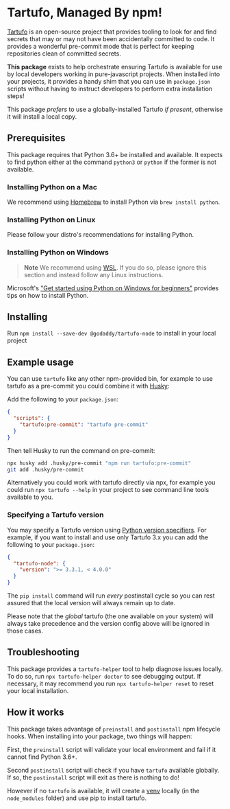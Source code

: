 # Tartufo, Managed By npm!

[Tartufo](https://tartufo.readthedocs.io/en/stable/) is an open-source project that provides tooling to look for and find secrets that may or may not have been accidentally committed to code. It provides a wonderful pre-commit mode that is perfect for keeping repositories clean of committed secrets.

**This package** exists to help orchestrate ensuring Tartufo is available for use by local developers working in pure-javascript projects. When installed into your projects, it provides a handy shim that you can use in `package.json` scripts without having to instruct developers to perform extra installation steps!

This package _prefers_ to use a globally-installed Tartufo _if present_, otherwise it will install a local copy.

## Prerequisites

This package requires that Python 3.6+ be installed and available. It expects to find python either at the command `python3` or `python` if the former is not available.

### Installing Python on a Mac

We recommend using [Homebrew](https://brew.sh) to install Python via `brew install python`.

### Installing Python on Linux

Please follow your distro's recommendations for installing Python.

### Installing Python on Windows

> **Note**
> We recommend using [WSL](https://learn.microsoft.com/en-us/windows/wsl/install). If you do so, please ignore this section and instead follow any Linux instructions.

Microsoft's ["Get started using Python on Windows for beginners"](https://learn.microsoft.com/en-us/windows/python/beginners#install-python) provides tips on how to install Python.

## Installing

Run `npm install --save-dev @godaddy/tartufo-node` to install in your local project

## Example usage

You can use `tartufo` like any other npm-provided bin, for example to use tartufo as a pre-commit you could combine it with [Husky](https://github.com/typicode/husky#readme):

Add the following to your `package.json`:

```json
{
  "scripts": {
    "tartufo:pre-commit": "tartufo pre-commit"
  }
}
```

Then tell Husky to run the command on pre-commit:

```bash
npx husky add .husky/pre-commit "npm run tartufo:pre-commit"
git add .husky/pre-commit
```

Alternatively you could work with tartufo directly via npx, for example you could run `npx tartufo --help` in your project to see command line tools available to you.

### Specifying a Tartufo version

You may specify a Tartufo version using [Python version specifiers](https://peps.python.org/pep-0440/#version-specifiers). For example, if you want to install and use only Tartufo 3.x you can add the following to your `package.json`:

```json
{
  "tartufo-node": {
    "version": ">= 3.3.1, < 4.0.0"
  }
}
```

The `pip install` command will run _every_ postinstall cycle so you can rest assured that the local version will always remain up to date.

Please note that the _global_ tartufo (the one available on your system) will always take precedence and the version config above will be ignored in those cases.

## Troubleshooting

This package provides a `tartufo-helper` tool to help diagnose issues locally. To do so, run `npx tartufo-helper doctor` to see debugging output. If necessary, it may recommend you run `npx tartufo-helper reset` to reset your local installation.

## How it works

This package takes advantage of `preinstall` and `postinstall` npm lifecycle hooks. When installing into your package, two things will happen:

First, the `preinstall` script will validate your local environment and fail if it cannot find Python 3.6+.

Second `postinstall` script will check if you have `tartufo` available globally. If so, the `postinstall` script will exit as there is nothing to do!

However if no `tartufo` is available, it will create a [venv](https://docs.python.org/3/library/venv.html) locally (in the `node_modules` folder) and use pip to install tartufo.
